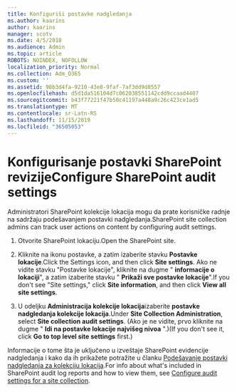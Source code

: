 ```yaml
---
title: Konfiguriši postavke nadgledanja
ms.author: kaarins
author: kaarins
manager: scotv
ms.date: 4/5/2018
ms.audience: Admin
ms.topic: article
ROBOTS: NOINDEX, NOFOLLOW
localization_priority: Normal
ms.collection: Adm_O365
ms.custom: ''
ms.assetid: 98b3d4fa-9210-43e8-9faf-7af3dd9d8557
ms.openlocfilehash: d5d1da516104d7c062038551142cdd9ccaad4407
ms.sourcegitcommit: b43f77221f47b50c41197a448a9c26c423ce1ad5
ms.translationtype: MT
ms.contentlocale: sr-Latn-RS
ms.lasthandoff: 11/15/2019
ms.locfileid: "36505053"
---
```

# <a name="configure-sharepoint-audit-settings"></a><span data-ttu-id="c2bdb-102">Konfigurisanje postavki SharePoint revizije</span><span class="sxs-lookup"><span data-stu-id="c2bdb-102">Configure SharePoint audit settings</span></span>

<span data-ttu-id="c2bdb-103">Administratori SharePoint kolekcije lokacija mogu da prate korisničke radnje na sadržaju podešavanjem postavki nadgledanja.</span><span class="sxs-lookup"><span data-stu-id="c2bdb-103">SharePoint site collection admins can track user actions on content by configuring audit settings.</span></span>
  
1. <span data-ttu-id="c2bdb-104">Otvorite SharePoint lokaciju.</span><span class="sxs-lookup"><span data-stu-id="c2bdb-104">Open the SharePoint site.</span></span>
    
2. <span data-ttu-id="c2bdb-105">Kliknite na ikonu postavke, a zatim izaberite stavku **Postavke lokacije**.</span><span class="sxs-lookup"><span data-stu-id="c2bdb-105">Click the Settings icon, and then click **Site settings**.</span></span> <span data-ttu-id="c2bdb-106">Ako ne vidite stavku "Postavke lokacije", kliknite na dugme " **informacije o lokaciji**", a zatim izaberite stavku " **Prikaži sve postavke lokacije**".</span><span class="sxs-lookup"><span data-stu-id="c2bdb-106">If you don't see "Site settings," click **Site information**, and then click **View all site settings**.</span></span>
    
3. <span data-ttu-id="c2bdb-107">U odeljku **Administracija kolekcije lokacija**izaberite **postavke nadgledanja kolekcije lokacija**.</span><span class="sxs-lookup"><span data-stu-id="c2bdb-107">Under **Site Collection Administration**, select **Site collection audit settings**.</span></span> <span data-ttu-id="c2bdb-108">(Ako je ne vidite, prvo kliknite na dugme " **Idi na postavke lokacije najvišeg nivoa** ".)</span><span class="sxs-lookup"><span data-stu-id="c2bdb-108">(If you don't see it, click **Go to top level site settings** first.)</span></span> 
    
<span data-ttu-id="c2bdb-109">Informacije o tome šta je uključeno u izveštaje SharePoint evidencije nadgledanja i kako da ih prikažete potražite u članku [Podešavanje postavki nadgledanja za kolekciju lokacija](https://go.microsoft.com/fwlink/?linkid=404050).</span><span class="sxs-lookup"><span data-stu-id="c2bdb-109">For info about what's included in SharePoint audit log reports and how to view them, see [Configure audit settings for a site collection](https://go.microsoft.com/fwlink/?linkid=404050).</span></span>
  

